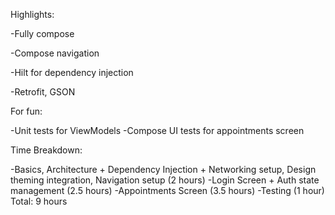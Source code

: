Highlights:

-Fully compose

-Compose navigation

-Hilt for dependency injection

-Retrofit, GSON

For fun:

-Unit tests for ViewModels
-Compose UI tests for appointments screen

Time Breakdown:

-Basics, Architecture + Dependency Injection + Networking setup, Design theming integration, Navigation setup (2 hours)
-Login Screen + Auth state management (2.5 hours)
-Appointments Screen (3.5 hours)
-Testing (1 hour)
Total: 9 hours
